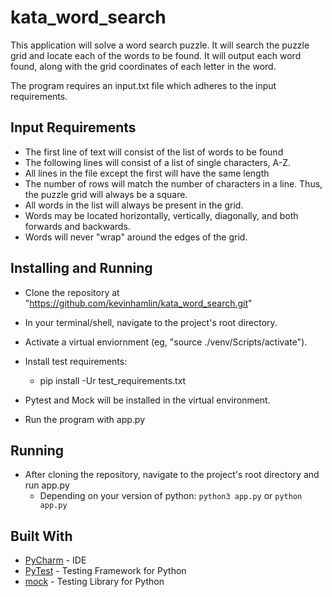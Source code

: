 # kata_word_search
This application will solve a word search puzzle. It will search the puzzle grid and locate each of the words to be found. It will output each word found, along with the grid coordinates of each letter in the word.

The program requires an input.txt file which adheres to the input requirements.

## Input Requirements
- The first line of text will consist of the list of words to be found
- The following lines will consist of a list of single characters, A-Z. 
- All lines in the file except the first will have the same length
- The number of rows will match the number of characters in a line. Thus, the puzzle grid will always be a square.
- All words in the list will always be present in the grid.
- Words may be located horizontally, vertically, diagonally, and both forwards and backwards.
- Words will never "wrap" around the edges of the grid.

## Installing and Running
- Clone the repository at "https://github.com/kevinhamlin/kata_word_search.git"
- In your terminal/shell, navigate to the project's root directory.
- Activate a virtual enviornment (eg, "source ./venv/Scripts/activate").
- Install test requirements:
  - pip install -Ur test_requirements.txt
- Pytest and Mock will be installed in the virtual environment.

- Run the program with app.py

## Running
- After cloning the repository, navigate to the project's root directory and run app.py
  - Depending on your version of python: `python3 app.py` or `python app.py`
  
 ## Built With
 - [PyCharm](https://www.jetbrains.com/pycharm/) - IDE
 - [PyTest](https://docs.pytest.org/en/latest/) - Testing Framework for Python
 - [mock](https://pypi.org/project/mock/0.8.0/) - Testing Library for Python
